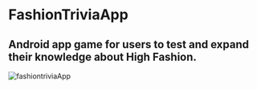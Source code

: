 # FashionTriviaApp

## Android app game for users to test and expand their knowledge about High Fashion. 
![fashiontriviaApp](https://github.com/anaandreis/FashionTriviaApp/assets/116083867/c98e0f15-fd5c-43a7-a3d5-4f8eb7133e88)
